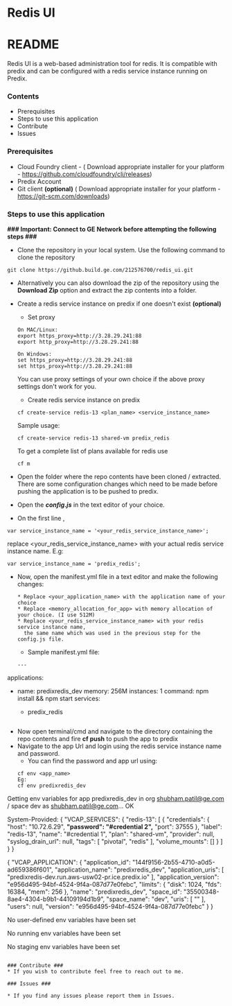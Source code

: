 # Redis UI
# README #

Redis UI is a web-based administration tool for redis. It is compatible with predix and can be configured with a redis service instance running on Predix.

### Contents ###

* Prerequisites
* Steps to use this application
* Contribute
* Issues

### Prerequisites ###

* Cloud Foundry client - ( Download appropriate installer for your platform - https://github.com/cloudfoundry/cli/releases) 
* Predix Account
* Git client **(optional)** ( Download appropriate installer for your platform - https://git-scm.com/downloads)

### Steps to use this application ###
**### Important: Connect to GE Network before attempting the following steps ###**



* Clone the repository in your local system. Use the following command to clone the repository
```
git clone https://github.build.ge.com/212576700/redis_ui.git
```


* Alternatively you can also download the zip of the repository using the **Download Zip** option and extract the zip contents into a folder.
* Create a redis service instance on predix if one doesn't exist **(optional)**

  * Set proxy
  ```
  On MAC/Linux:
  export https_proxy=http://3.28.29.241:88
  export http_proxy=http://3.28.29.241:88
  
  On Windows:
  set https_proxy=http://3.28.29.241:88
  set https_proxy=http://3.28.29.241:88
  ```
  You can use proxy settings of your own choice if the above proxy settings don't work for you.
  
  * Create redis service instance on predix 
  ```
  cf create-service redis-13 <plan_name> <service_instance_name>
  ```
  Sample usage:
  ```
  cf create-service redis-13 shared-vm predix_redis
  ```
  To get a complete list of plans available for redis use 
  ```
  cf m
  ```
* Open the folder where the repo contents have been cloned / extracted. There are some configuration changes which need to be made before pushing the application is to be pushed to predix.
* Open the ***config.js*** in the text editor of your choice.
* On the first line ,
```
var service_instance_name = '<your_redis_service_instance_name>';
```
replace <your_redis_service_instance_name> with your actual redis service instance name. E.g:
```
var service_instance_name = 'predix_redis';
```
* Now, open the manifest.yml file in a text editor and make the following changes:
  ```
  * Replace <your_application_name> with the application name of your choice
  * Replace <memory_allocation_for_app> with memory allocation of your choice. (I use 512M)
  * Replace <your_redis_service_instance_name> with your redis service instance name, 
    the same name which was used in the previous step for the config.js file.
  ```
  * Sample manifest.yml file:
  ```
  ---
applications:
- name: predixredis_dev
  memory: 256M
  instances: 1
  command: npm install && npm start
  services:
  - predix_redis

  ```
* Now open terminal/cmd and navigate to the directory containing the repo contents and fire **cf push** to push the app to predix
* Navigate to the app Url and login using the redis service instance name and password.
  * You can find the password and app url using:
  ```
  cf env <app_name>
  Eg: 
  cf env predixredis_dev
Getting env variables for app predixredis_dev in org shubham.patil@ge.com / space dev as shubham.patil@ge.com...
OK

System-Provided:
{
 "VCAP_SERVICES": {
  "redis-13": [
   {
    "credentials": {
     "host": "10.72.6.29",
     **"password": "<your password will be here>#credential 2",**
     "port": 37555
    },
    "label": "redis-13",
    "name": "<redis-service-instance-name>#credential 1",
    "plan": "shared-vm",
    "provider": null,
    "syslog_drain_url": null,
    "tags": [
     "pivotal",
     "redis"
    ],
    "volume_mounts": []
   }
  ]
 }
}

{
 "VCAP_APPLICATION": {
  "application_id": "144f9156-2b55-4710-a0d5-ad659386f601",
  "application_name": "predixredis_dev",
  "application_uris": [
   "predixredis-dev.run.aws-usw02-pr.ice.predix.io"
  ],
  "application_version": "e956d495-94bf-4524-9f4a-087d77e0febc",
  "limits": {
   "disk": 1024,
   "fds": 16384,
   "mem": 256
  },
  "name": "predixredis_dev",
  "space_id": "35500348-8ae4-4304-b9b1-44109194d1b9",
  "space_name": "dev",
  "uris": [
   "<app url will be here>"
  ],
  "users": null,
  "version": "e956d495-94bf-4524-9f4a-087d77e0febc"
 }
}

No user-defined env variables have been set

No running env variables have been set

No staging env variables have been set

  ```
  
### Contribute ###
* If you wish to contribute feel free to reach out to me.

### Issues ###

* If you find any issues please report them in Issues.

